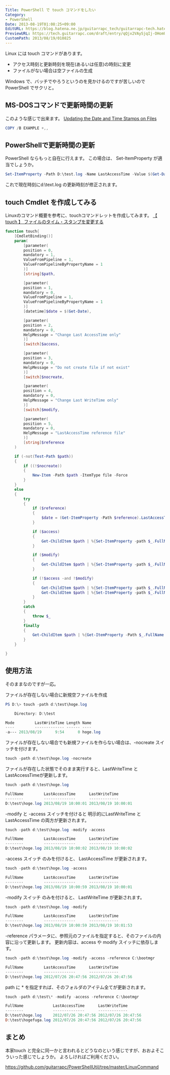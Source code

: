 ```yaml
---
Title: PowerShell で touch コマンドをしたい
Category:
- PowerShell
Date: 2013-08-19T01:08:25+09:00
EditURL: https://blog.hatena.ne.jp/guitarrapc_tech/guitarrapc-tech.hatenablog.com/atom/entry/6802418398340960021
PreviewURL: https://tech.guitarrapc.com/draft/entry/qQjx2VAySjqIj-OHomUlSZ7njUc
CustomPath: 2013/08/19/010825
---
```


<!--
Date: 2013-08-19T01:08:25+09:00
URL: https://tech.guitarrapc.com/entry/2013/08/19/010825
-->

Linux には touch コマンドがあります。


- アクセス時刻と更新時刻を現在(あるいは任意)の時刻に変更
- ファイルがない場合は空ファイルの生成



Windows で、バッチでやろうというのを見かけるのですが苦しいので PowerShell でサクリと。



## MS-DOSコマンドで更新時間の更新
このような感じで出来ます。
[Updating the Date and Time Stamps on Files](http://support.microsoft.com/kb/69581/ja)


```ps1
COPY /B EXAMPLE +,,
```


## PowerShellで更新時間の更新
PowerShell ならもっと自在に行えます。
この場合は、 Set-ItemProperty が適当でしょうか。

```ps1
Set-ItemProperty -Path D:\test.log -Name LastAccessTime -Value $(Get-Date)
```


これで現在時刻にd:\text.log の更新時刻が修正されます。


## touch Cmdlet を作成してみる
Linuxのコマンド概要を参考に、touchコマンドレットを作成してみます。
[【 touch 】 ファイルのタイム・スタンプを変更する](http://itpro.nikkeibp.co.jp/article/COLUMN/20060227/230905/)


```ps1
function touch{
    [CmdletBinding()]
    param(
        [parameter(
        position = 0,
        mandatory = 1,
        ValueFromPipeline = 1,
        ValueFromPipelineByPropertyName = 1
        )]
        [string]$path,

        [parameter(
        position = 1,
        mandatory = 0,
        ValueFromPipeline = 1,
        ValueFromPipelineByPropertyName = 1
        )]
        [datetime]$date = $(Get-Date),

        [parameter(
        position = 2,
        mandatory = 0,
        HelpMessage = "Change Last AccessTime only"
        )]
        [switch]$access,

        [parameter(
        position = 3,
        mandatory = 0,
        HelpMessage = "Do not create file if not exist"
        )]
        [switch]$nocreate,

        [parameter(
        position = 4,
        mandatory = 0,
        HelpMessage = "Change Last WriteTime only"
        )]
        [switch]$modify,

        [parameter(
        position = 5,
        mandatory = 0,
        HelpMessage = "LastAccessTime reference file"
        )]
        [string]$reference
    )

    if (-not(Test-Path $path))
    {
        if ((!$nocreate))
        {
            New-Item -Path $path -ItemType file -Force
        }
    }
    else
    {
        try
        {
            if ($reference)
            {
                $date = (Get-ItemProperty -Path $reference).LastAccessTime
            }

            if ($access)
            {
                Get-ChildItem $path | %{Set-ItemProperty -path $_.FullName -Name LastAccessTime -Value $date -Force -ErrorAction Stop}
            }

            if ($modify)
            {
                Get-ChildItem $path | %{Set-ItemProperty -path $_.FullName -Name LastWriteTime -Value $date -Force -ErrorAction Stop}
            }

            if (!$access -and !$modify)
            {
                Get-ChildItem $path | %{Set-ItemProperty -path $_.FullName -Name LastAccessTime -Value $date -Force -ErrorAction Stop}
                Get-ChildItem $path | %{Set-ItemProperty -path $_.FullName -Name LastWriteTime -Value $date -Force -ErrorAction Stop}
            }
        }
        catch
        {
            throw $_
        }
        finally
        {
            Get-ChildItem $path | %{Get-ItemProperty -Path $_.FullName | select Fullname, LastAccessTime, LastWriteTime}
        }
    }

}
```


## 使用方法
そのままなのですが一応。

ファイルが存在しない場合に新規空ファイルを作成

```ps1
PS D:\> touch -path d:\test\hoge.log

    Directory: D:\test

Mode         LastWriteTime Length Name
----         ------------- ------ ----
-a--- 2013/08/19      9:54      0 hoge.log
```


ファイルが存在しない場合でも新規ファイルを作らない場合は、-nocreate スイッチを付けます。

```ps1
touch -path d:\test\hoge.log -nocreate
```


ファイルが存在した状態でそのまま実行すると、LastWriteTime と LastAccessTimeが更新します。

```ps1
touch -path d:\test\hoge.log

FullName         LastAccessTime      LastWriteTime
--------         --------------      -------------
D:\test\hoge.log 2013/08/19 10:00:01 2013/08/19 10:00:01
```


-modify と -access スイッチを付けると 明示的にLastWriteTime と LastAccessTime の両方が更新されます。

```ps1
touch -path d:\test\hoge.log -modify -access

FullName         LastAccessTime      LastWriteTime
--------         --------------      -------------
D:\test\hoge.log 2013/08/19 10:00:02 2013/08/19 10:00:02
```


-access スイッチ のみを付けると、 LastAccessTime が更新されます。

```ps1
touch -path d:\test\hoge.log -access

FullName         LastAccessTime      LastWriteTime
--------         --------------      -------------
D:\test\hoge.log 2013/08/19 10:00:59 2013/08/19 10:00:01
```


-modify スイッチ のみを付けると、 LastWriteTime が更新されます。

```ps1
touch -path d:\test\hoge.log -modify

FullName         LastAccessTime      LastWriteTime
--------         --------------      -------------
D:\test\hoge.log 2013/08/19 10:00:59 2013/08/19 10:01:53
```


-reference パラメータに、参照元のファイルを指定すると、そのファイルの内容に沿って更新します。
更新内容は、access や modify スイッチに依存します。

```ps1
touch -path d:\test\hoge.log -modify -access -reference C:\bootmgr

FullName         LastAccessTime      LastWriteTime
--------         --------------      -------------
D:\test\hoge.log 2012/07/26 20:47:56 2012/07/26 20:47:56
```


path に * を指定すれば、そのフォルダのアイテム全てが更新されます。

```ps1
touch -path d:\test\* -modify -access -reference C:\bootmgr

FullName             LastAccessTime      LastWriteTime
--------             --------------      -------------
D:\test\hoge.log     2012/07/26 20:47:56 2012/07/26 20:47:56
D:\test\hogefuga.log 2012/07/26 20:47:56 2012/07/26 20:47:56
```


## まとめ
本家touch と完全に同一かと言われるとどうなのという感じですが、おおよそこういった感じでしょうか。
よろしければご利用ください。

https://github.com/guitarrapc/PowerShellUtil/tree/master/LinuxCommand
